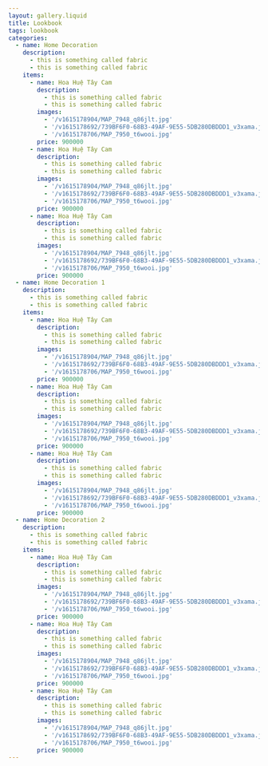 ```yaml
---
layout: gallery.liquid
title: Lookbook
tags: lookbook
categories:
  - name: Home Decoration
    description:
      - this is something called fabric
      - this is something called fabric
    items:
      - name: Hoa Huệ Tây Cam
        description:
          - this is something called fabric
          - this is something called fabric
        images:
          - '/v1615178904/MAP_7948_q86jlt.jpg'
          - '/v1615178692/739BF6F0-68B3-49AF-9E55-5DB280DBDDD1_v3xama.jpg'
          - '/v1615178706/MAP_7950_t6wooi.jpg'
        price: 900000
      - name: Hoa Huệ Tây Cam
        description:
          - this is something called fabric
          - this is something called fabric
        images:
          - '/v1615178904/MAP_7948_q86jlt.jpg'
          - '/v1615178692/739BF6F0-68B3-49AF-9E55-5DB280DBDDD1_v3xama.jpg'
          - '/v1615178706/MAP_7950_t6wooi.jpg'
        price: 900000
      - name: Hoa Huệ Tây Cam
        description:
          - this is something called fabric
          - this is something called fabric
        images:
          - '/v1615178904/MAP_7948_q86jlt.jpg'
          - '/v1615178692/739BF6F0-68B3-49AF-9E55-5DB280DBDDD1_v3xama.jpg'
          - '/v1615178706/MAP_7950_t6wooi.jpg'
        price: 900000
  - name: Home Decoration 1
    description:
      - this is something called fabric
      - this is something called fabric
    items:
      - name: Hoa Huệ Tây Cam
        description:
          - this is something called fabric
          - this is something called fabric
        images:
          - '/v1615178904/MAP_7948_q86jlt.jpg'
          - '/v1615178692/739BF6F0-68B3-49AF-9E55-5DB280DBDDD1_v3xama.jpg'
          - '/v1615178706/MAP_7950_t6wooi.jpg'
        price: 900000
      - name: Hoa Huệ Tây Cam
        description:
          - this is something called fabric
          - this is something called fabric
        images:
          - '/v1615178904/MAP_7948_q86jlt.jpg'
          - '/v1615178692/739BF6F0-68B3-49AF-9E55-5DB280DBDDD1_v3xama.jpg'
          - '/v1615178706/MAP_7950_t6wooi.jpg'
        price: 900000
      - name: Hoa Huệ Tây Cam
        description:
          - this is something called fabric
          - this is something called fabric
        images:
          - '/v1615178904/MAP_7948_q86jlt.jpg'
          - '/v1615178692/739BF6F0-68B3-49AF-9E55-5DB280DBDDD1_v3xama.jpg'
          - '/v1615178706/MAP_7950_t6wooi.jpg'
        price: 900000
  - name: Home Decoration 2
    description:
      - this is something called fabric
      - this is something called fabric
    items:
      - name: Hoa Huệ Tây Cam
        description:
          - this is something called fabric
          - this is something called fabric
        images:
          - '/v1615178904/MAP_7948_q86jlt.jpg'
          - '/v1615178692/739BF6F0-68B3-49AF-9E55-5DB280DBDDD1_v3xama.jpg'
          - '/v1615178706/MAP_7950_t6wooi.jpg'
        price: 900000
      - name: Hoa Huệ Tây Cam
        description:
          - this is something called fabric
          - this is something called fabric
        images:
          - '/v1615178904/MAP_7948_q86jlt.jpg'
          - '/v1615178692/739BF6F0-68B3-49AF-9E55-5DB280DBDDD1_v3xama.jpg'
          - '/v1615178706/MAP_7950_t6wooi.jpg'
        price: 900000
      - name: Hoa Huệ Tây Cam
        description:
          - this is something called fabric
          - this is something called fabric
        images:
          - '/v1615178904/MAP_7948_q86jlt.jpg'
          - '/v1615178692/739BF6F0-68B3-49AF-9E55-5DB280DBDDD1_v3xama.jpg'
          - '/v1615178706/MAP_7950_t6wooi.jpg'
        price: 900000
---
```

